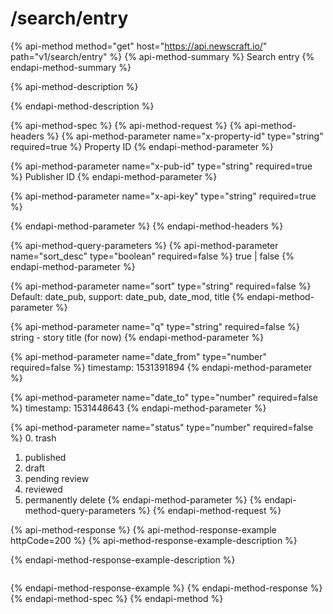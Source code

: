 # /search/entry

{% api-method method="get" host="https://api.newscraft.io/" path="v1/search/entry" %}
{% api-method-summary %}
Search entry
{% endapi-method-summary %}

{% api-method-description %}

{% endapi-method-description %}

{% api-method-spec %}
{% api-method-request %}
{% api-method-headers %}
{% api-method-parameter name="x-property-id" type="string" required=true %}
Property ID
{% endapi-method-parameter %}

{% api-method-parameter name="x-pub-id" type="string" required=true %}
Publisher ID
{% endapi-method-parameter %}

{% api-method-parameter name="x-api-key" type="string" required=true %}

{% endapi-method-parameter %}
{% endapi-method-headers %}

{% api-method-query-parameters %}
{% api-method-parameter name="sort\_desc" type="boolean" required=false %}
true \| false
{% endapi-method-parameter %}

{% api-method-parameter name="sort" type="string" required=false %}
Default: date\_pub, support: date\_pub, date\_mod, title
{% endapi-method-parameter %}

{% api-method-parameter name="q" type="string" required=false %}
string - story title \(for now\)
{% endapi-method-parameter %}

{% api-method-parameter name="date\_from" type="number" required=false %}
timestamp: 1531391894
{% endapi-method-parameter %}

{% api-method-parameter name="date\_to" type="number" required=false %}
timestamp: 1531448643
{% endapi-method-parameter %}

{% api-method-parameter name="status" type="number" required=false %}
0. trash  
1. published  
2. draft  
3. pending review  
4. reviewed  
5. permanently delete
{% endapi-method-parameter %}
{% endapi-method-query-parameters %}
{% endapi-method-request %}

{% api-method-response %}
{% api-method-response-example httpCode=200 %}
{% api-method-response-example-description %}

{% endapi-method-response-example-description %}

```

```
{% endapi-method-response-example %}
{% endapi-method-response %}
{% endapi-method-spec %}
{% endapi-method %}

